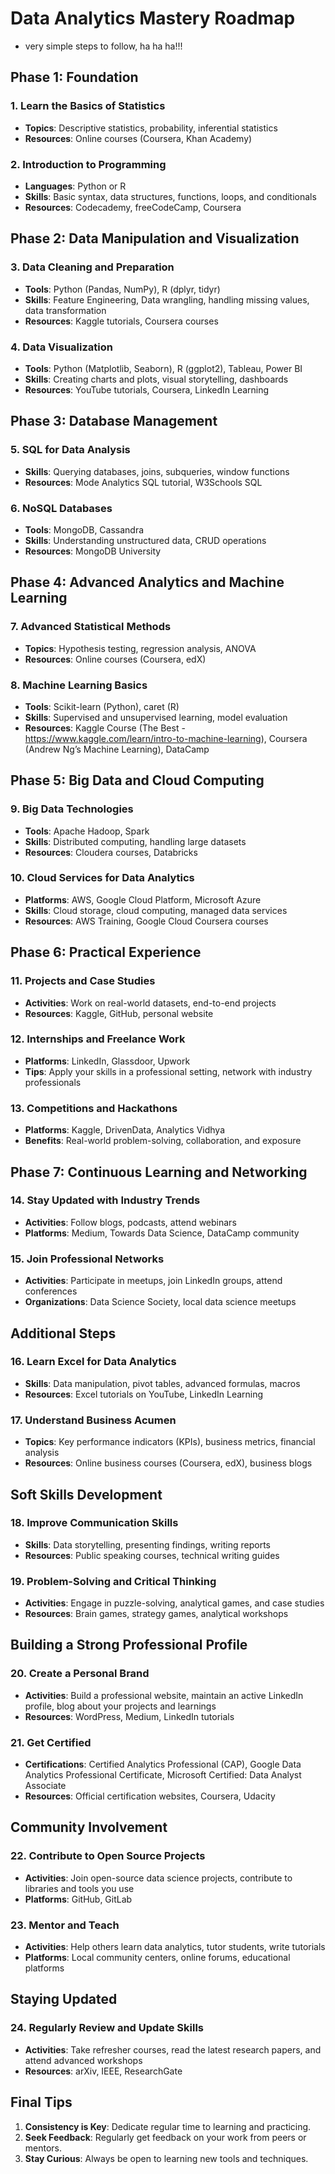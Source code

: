 
# Data Analytics Mastery Roadmap

 - very simple steps to follow, ha ha ha!!!


## Phase 1: Foundation

### 1. Learn the Basics of Statistics
- **Topics**: Descriptive statistics, probability, inferential statistics
- **Resources**: Online courses (Coursera, Khan Academy)

### 2. Introduction to Programming
- **Languages**: Python or R
- **Skills**: Basic syntax, data structures, functions, loops, and conditionals
- **Resources**: Codecademy, freeCodeCamp, Coursera

## Phase 2: Data Manipulation and Visualization

### 3. Data Cleaning and Preparation
- **Tools**: Python (Pandas, NumPy), R (dplyr, tidyr)
- **Skills**: Feature Engineering, Data wrangling, handling missing values, data transformation
- **Resources**: Kaggle tutorials, Coursera courses

### 4. Data Visualization
- **Tools**: Python (Matplotlib, Seaborn), R (ggplot2), Tableau, Power BI
- **Skills**: Creating charts and plots, visual storytelling, dashboards
- **Resources**: YouTube tutorials, Coursera, LinkedIn Learning

## Phase 3: Database Management

### 5. SQL for Data Analysis
- **Skills**: Querying databases, joins, subqueries, window functions
- **Resources**: Mode Analytics SQL tutorial, W3Schools SQL

### 6. NoSQL Databases
- **Tools**: MongoDB, Cassandra
- **Skills**: Understanding unstructured data, CRUD operations
- **Resources**: MongoDB University

## Phase 4: Advanced Analytics and Machine Learning

### 7. Advanced Statistical Methods
- **Topics**: Hypothesis testing, regression analysis, ANOVA
- **Resources**: Online courses (Coursera, edX)

### 8. Machine Learning Basics
- **Tools**: Scikit-learn (Python), caret (R)
- **Skills**: Supervised and unsupervised learning, model evaluation
- **Resources**: Kaggle Course (The Best - https://www.kaggle.com/learn/intro-to-machine-learning), Coursera (Andrew Ng’s Machine Learning), DataCamp

## Phase 5: Big Data and Cloud Computing

### 9. Big Data Technologies
- **Tools**: Apache Hadoop, Spark
- **Skills**: Distributed computing, handling large datasets
- **Resources**: Cloudera courses, Databricks

### 10. Cloud Services for Data Analytics
- **Platforms**: AWS, Google Cloud Platform, Microsoft Azure
- **Skills**: Cloud storage, cloud computing, managed data services
- **Resources**: AWS Training, Google Cloud Coursera courses

## Phase 6: Practical Experience

### 11. Projects and Case Studies
- **Activities**: Work on real-world datasets, end-to-end projects
- **Resources**: Kaggle, GitHub, personal website

### 12. Internships and Freelance Work
- **Platforms**: LinkedIn, Glassdoor, Upwork
- **Tips**: Apply your skills in a professional setting, network with industry professionals

### 13. Competitions and Hackathons
- **Platforms**: Kaggle, DrivenData, Analytics Vidhya
- **Benefits**: Real-world problem-solving, collaboration, and exposure

## Phase 7: Continuous Learning and Networking

### 14. Stay Updated with Industry Trends
- **Activities**: Follow blogs, podcasts, attend webinars
- **Platforms**: Medium, Towards Data Science, DataCamp community

### 15. Join Professional Networks
- **Activities**: Participate in meetups, join LinkedIn groups, attend conferences
- **Organizations**: Data Science Society, local data science meetups

## Additional Steps

### 16. Learn Excel for Data Analytics
- **Skills**: Data manipulation, pivot tables, advanced formulas, macros
- **Resources**: Excel tutorials on YouTube, LinkedIn Learning

### 17. Understand Business Acumen
- **Topics**: Key performance indicators (KPIs), business metrics, financial analysis
- **Resources**: Online business courses (Coursera, edX), business blogs

## Soft Skills Development

### 18. Improve Communication Skills
- **Skills**: Data storytelling, presenting findings, writing reports
- **Resources**: Public speaking courses, technical writing guides

### 19. Problem-Solving and Critical Thinking
- **Activities**: Engage in puzzle-solving, analytical games, and case studies
- **Resources**: Brain games, strategy games, analytical workshops

## Building a Strong Professional Profile

### 20. Create a Personal Brand
- **Activities**: Build a professional website, maintain an active LinkedIn profile, blog about your projects and learnings
- **Resources**: WordPress, Medium, LinkedIn tutorials

### 21. Get Certified
- **Certifications**: Certified Analytics Professional (CAP), Google Data Analytics Professional Certificate, Microsoft Certified: Data Analyst Associate
- **Resources**: Official certification websites, Coursera, Udacity

## Community Involvement

### 22. Contribute to Open Source Projects
- **Activities**: Join open-source data science projects, contribute to libraries and tools you use
- **Platforms**: GitHub, GitLab

### 23. Mentor and Teach
- **Activities**: Help others learn data analytics, tutor students, write tutorials
- **Platforms**: Local community centers, online forums, educational platforms

## Staying Updated

### 24. Regularly Review and Update Skills
- **Activities**: Take refresher courses, read the latest research papers, and attend advanced workshops
- **Resources**: arXiv, IEEE, ResearchGate

## Final Tips
1. **Consistency is Key**: Dedicate regular time to learning and practicing.
2. **Seek Feedback**: Regularly get feedback on your work from peers or mentors.
3. **Stay Curious**: Always be open to learning new tools and techniques.
